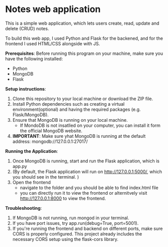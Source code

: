 # Notes web application
This is a simple web application, which lets users create, read, update and delete (CRUD) notes. 

To build this web app, I used Python and Flask for the backened, and for the frontend I used HTML/CSS alongside with JS. 

**Prerequisites**:
Before running this program on your machine, make sure you have the following installed: 
 - Python 
 - MongoDB 
 - Flask

**Setup instructions**:

1. Clone this repository to your local machine or download the ZIP file.
2. Install Python dependencies such as creating a virtual environment(optional) and having the required packages (e.g. Flask/MongoDB).
3. Ensure that MongoDB is running on your local machine.
   - If MondoDB is not insatlled on your computer, you can install it form the official MongoDB website.
4. **IMPORTANT**: Make sure yhat MongoDB is running at the default address: mongodb://127.0.0.1:27017/ 


**Running the Application**:
1. Once MongoDB is running, start and run the Flask application, which is app.py
2. (By default, the Flask application will run on http://127.0.0.1:5000/, which you should see in the terminal. )
3. Open the frontend
   - navigate to the folder and you should be able to find index.html file
   - you can directly run it to view the frontend or alternitvely visit http://127.0.0.1:8000 to view the frontend.
  
**Troubleshooting**:
1. If MongoDB is not running, run mongod in your terminal.
2. If you have port issues, try app.run(debug=True, port=5001).
3. If you're running the frontend and backend on different ports, make sure CORS is properly configured. This project already includes the necessary CORS setup using the flask-cors library.

